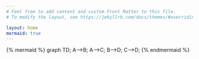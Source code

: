 ```yaml
---
# Feel free to add content and custom Front Matter to this file.
# To modify the layout, see https://jekyllrb.com/docs/themes/#overriding-theme-defaults

layout: home
mermaid: true
---
```

{% mermaid %}
  graph TD;
      A-->B;
      A-->C;
      B-->D;
      C-->D;
{% endmermaid %}
